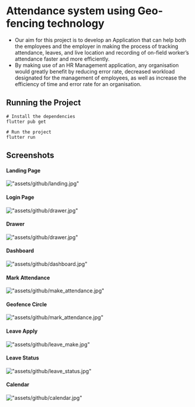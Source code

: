 # Attendance system using Geo-fencing technology

- Our aim for this project is to develop an Application that can help
  both the employees and the employer in making the process of tracking
  attendance, leaves, and live location and recording of on-field
  worker’s attendance faster and more efficiently.
- By making use of an HR Management application, any organisation would
  greatly benefit by reducing error rate, decreased workload designated
  for the management of employees, as well as increase the efficiency of
  time and error rate for an organisation.


## Running the Project

```
# Install the dependencies
flutter pub get

# Run the project
flutter run
```

## Screenshots

#### Landing Page

!["assets/github/landing.jpg"](assets/github/landing.jpg)

#### Login Page

!["assets/github/drawer.jpg"](assets/github/drawer.jpg)

#### Drawer

!["assets/github/drawer.jpg"](assets/github/drawer.jpg)

#### Dashboard

!["assets/github/dashboard.jpg"](assets/github/dashboard.jpg)

#### Mark Attendance

!["assets/github/make_attendance.jpg"](assets/github/make_attendance.jpg)

#### Geofence Circle

!["assets/github/mark_attendance.jpg"](assets/github/mark_attendance.jpg)

#### Leave Apply

!["assets/github/leave_make.jpg"](assets/github/leave_make.jpg)

#### Leave Status

!["assets/github/leave_status.jpg"](assets/github/leave_status.jpg)

#### Calendar 

!["assets/github/calendar.jpg"](assets/github/calendar.jpg)